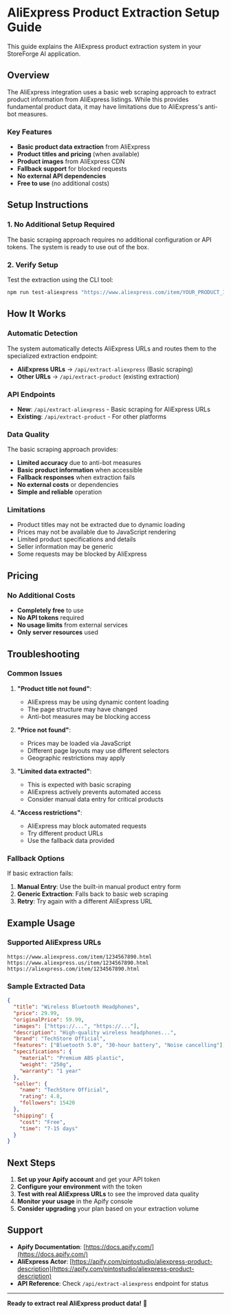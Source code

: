 # AliExpress Product Extraction Setup Guide

This guide explains the AliExpress product extraction system in your StoreForge AI application.

## Overview

The AliExpress integration uses a basic web scraping approach to extract product information from AliExpress listings. While this provides fundamental product data, it may have limitations due to AliExpress's anti-bot measures.

### Key Features
- **Basic product data extraction** from AliExpress
- **Product titles and pricing** (when available)
- **Product images** from AliExpress CDN
- **Fallback support** for blocked requests
- **No external API dependencies**
- **Free to use** (no additional costs)

## Setup Instructions

### 1. No Additional Setup Required

The basic scraping approach requires no additional configuration or API tokens. The system is ready to use out of the box.

### 2. Verify Setup

Test the extraction using the CLI tool:

```bash
npm run test-aliexpress "https://www.aliexpress.com/item/YOUR_PRODUCT_ID.html"
```

## How It Works

### Automatic Detection
The system automatically detects AliExpress URLs and routes them to the specialized extraction endpoint:
- **AliExpress URLs** → `/api/extract-aliexpress` (Basic scraping)
- **Other URLs** → `/api/extract-product` (existing extraction)

### API Endpoints

- **New**: `/api/extract-aliexpress` - Basic scraping for AliExpress URLs
- **Existing**: `/api/extract-product` - For other platforms

### Data Quality

The basic scraping approach provides:

- **Limited accuracy** due to anti-bot measures
- **Basic product information** when accessible
- **Fallback responses** when extraction fails
- **No external costs** or dependencies
- **Simple and reliable** operation

### Limitations
- Product titles may not be extracted due to dynamic loading
- Prices may not be available due to JavaScript rendering
- Limited product specifications and details
- Seller information may be generic
- Some requests may be blocked by AliExpress

## Pricing

### No Additional Costs
- **Completely free** to use
- **No API tokens** required
- **No usage limits** from external services
- **Only server resources** used

## Troubleshooting

### Common Issues

1. **"Product title not found"**:
   - AliExpress may be using dynamic content loading
   - The page structure may have changed
   - Anti-bot measures may be blocking access

2. **"Price not found"**:
   - Prices may be loaded via JavaScript
   - Different page layouts may use different selectors
   - Geographic restrictions may apply

3. **"Limited data extracted"**:
   - This is expected with basic scraping
   - AliExpress actively prevents automated access
   - Consider manual data entry for critical products

4. **"Access restrictions"**:
   - AliExpress may block automated requests
   - Try different product URLs
   - Use the fallback data provided

### Fallback Options

If basic extraction fails:
1. **Manual Entry**: Use the built-in manual product entry form
2. **Generic Extraction**: Falls back to basic web scraping
3. **Retry**: Try again with a different AliExpress URL

## Example Usage

### Supported AliExpress URLs
```
https://www.aliexpress.com/item/1234567890.html
https://www.aliexpress.us/item/1234567890.html
https://aliexpress.com/item/1234567890.html
```

### Sample Extracted Data
```json
{
  "title": "Wireless Bluetooth Headphones",
  "price": 29.99,
  "originalPrice": 59.99,
  "images": ["https://...", "https://..."],
  "description": "High-quality wireless headphones...",
  "brand": "TechStore Official",
  "features": ["Bluetooth 5.0", "30-hour battery", "Noise cancelling"],
  "specifications": {
    "material": "Premium ABS plastic",
    "weight": "250g",
    "warranty": "1 year"
  },
  "seller": {
    "name": "TechStore Official",
    "rating": 4.8,
    "followers": 15420
  },
  "shipping": {
    "cost": "Free",
    "time": "7-15 days"
  }
}
```

## Next Steps

1. **Set up your Apify account** and get your API token
2. **Configure your environment** with the token
3. **Test with real AliExpress URLs** to see the improved data quality
4. **Monitor your usage** in the Apify console
5. **Consider upgrading** your plan based on your extraction volume

## Support

- **Apify Documentation**: [https://docs.apify.com/](https://docs.apify.com/)
- **AliExpress Actor**: [https://apify.com/pintostudio/aliexpress-product-description](https://apify.com/pintostudio/aliexpress-product-description)
- **API Reference**: Check `/api/extract-aliexpress` endpoint for status

---

**Ready to extract real AliExpress product data!** 🚀